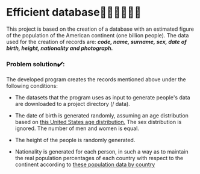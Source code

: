 #  Efficient database👨🏽‍💻👨🏽‍💻

This project is based on the creation of a database with an estimated figure of the population of the American continent (one billion people).
The data used for the creation of records are:
***code, name, surname, sex, date of birth, height, nationality and photograph.***

### Problem solution✔️:

The developed program creates the records mentioned above under the following conditions:

- The datasets that the program uses as input to generate people's data are downloaded to a project directory (/ data).

- The date of birth is generated randomly, assuming an age distribution based on [this United States age distribution.](https://www.indexmundi.com/es/estados_unidos/distribucion_por_edad.html "this United States age distribution.") The sex distribution is ignored. The number of men and women is equal.

- The height of the people is randomly generated.
- Nationality is generated for each person, in such a way as to maintain the real population percentages of each country with respect to the continent according to [these population data by country](https://www.kaggle.com/tanuprabhu/population-by-country-2020 "these population data by country")
